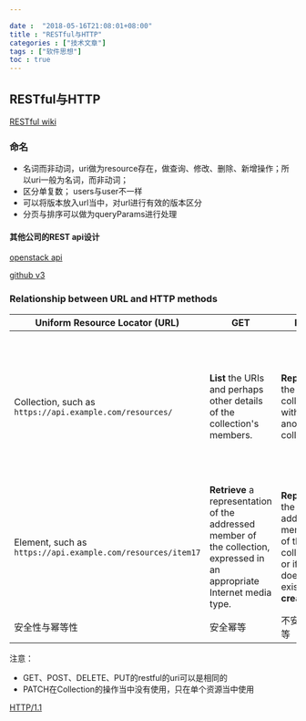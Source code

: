 ```yaml
---

date :  "2018-05-16T21:08:01+08:00" 
title : "RESTful与HTTP" 
categories : ["技术文章"] 
tags : ["软件思想"] 
toc : true
---
```


## RESTful与HTTP

[RESTful wiki](https://en.wikipedia.org/wiki/Representational_state_transfer)

### 命名

- 名词而非动词，uri做为resource存在，做查询、修改、删除、新增操作；所以uri一般为名词，而非动词；
- 区分单复数； users与user不一样
- 可以将版本放入url当中，对url进行有效的版本区分
- 分页与排序可以做为queryParams进行处理



#### 其他公司的REST api设计

[openstack api](https://docs.openstack.org/queens/api/)

[github v3](https://developer.github.com/v3/#parameters)

### Relationship between URL and HTTP methods

| Uniform Resource Locator (URL)                              | GET                                                          | PUT                                                          | PATCH                                             | POST                                                         | DELETE                                             |
| ----------------------------------------------------------- | ------------------------------------------------------------ | ------------------------------------------------------------ | ------------------------------------------------- | ------------------------------------------------------------ | -------------------------------------------------- |
| Collection, such as `https://api.example.com/resources/`    | **List** the URIs and perhaps other details of the collection's members. | **Replace** the entire collection with another collection.   | Not generally used                                | **Create** a new entry in the collection. The new entry's URI is assigned automatically and is usually returned by the operation. | **Delete** the entire collection.                  |
| Element, such as `https://api.example.com/resources/item17` | **Retrieve** a representation of the addressed member of the collection, expressed in an appropriate Internet media type. | **Replace** the addressed member of the collection, or if it does not exist, **create**it. | **Update**the addressed member of the collection. | Not generally used. Treat the addressed member as a collection in its own right and **create** a new entry within it. | **Delete** the addressed member of the collection. |
| 安全性与幂等性                                              | 安全幂等                                                     | 不安全幂等                                                   | 不安全幂等                                        | 不安全不幂等                                                 | 不安全幂等                                         |

注意：

- GET、POST、DELETE、PUT的restful的uri可以是相同的
- PATCH在Collection的操作当中没有使用，只在单个资源当中使用



[HTTP/1.1](https://www.w3.org/Protocols/rfc2616/rfc2616.html)